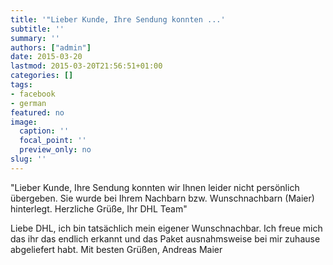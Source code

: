 ```yaml
---
title: '"Lieber Kunde, Ihre Sendung konnten ...'
subtitle: ''
summary: ''
authors: ["admin"]
date: 2015-03-20
lastmod: 2015-03-20T21:56:51+01:00
categories: []
tags:
- facebook
- german
featured: no
image:
  caption: ''
  focal_point: ''
  preview_only: no
slug: ''
---
```

"Lieber Kunde,
Ihre Sendung konnten wir Ihnen leider nicht persönlich übergeben. Sie wurde bei Ihrem Nachbarn bzw. Wunschnachbarn (Maier) hinterlegt.
Herzliche Grüße,
Ihr DHL Team" 

Liebe DHL,
ich bin tatsächlich mein eigener Wunschnachbar. Ich freue mich das ihr das endlich erkannt und das Paket ausnahmsweise bei mir zuhause abgeliefert habt.
Mit besten Grüßen,
Andreas Maier


